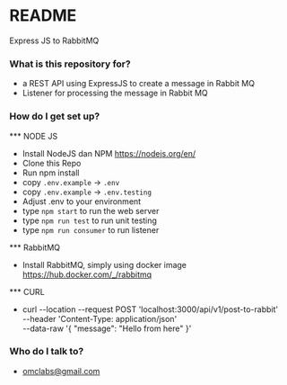 # README #

Express JS to RabbitMQ 

### What is this repository for? ###

* a REST API using ExpressJS to create a message in Rabbit MQ
* Listener for processing the message in Rabbit MQ

### How do I get set up? ###

*** NODE JS
* Install NodeJS dan NPM https://nodejs.org/en/
* Clone this Repo
* Run npm install
* copy `.env.example` -> `.env`
* copy `.env.example` -> `.env.testing`
* Adjust .env to your environment
* type `npm start` to run the web server
* type `npm run test` to run unit testing
* type `npm run consumer` to run listener

*** RabbitMQ
* Install RabbitMQ, simply using docker image https://hub.docker.com/_/rabbitmq

*** CURL
* curl --location --request POST 'localhost:3000/api/v1/post-to-rabbit' \
--header 'Content-Type: application/json' \
--data-raw '{
	  "message": "Hello from here"
}'

### Who do I talk to? ###

* omclabs@gmail.com

